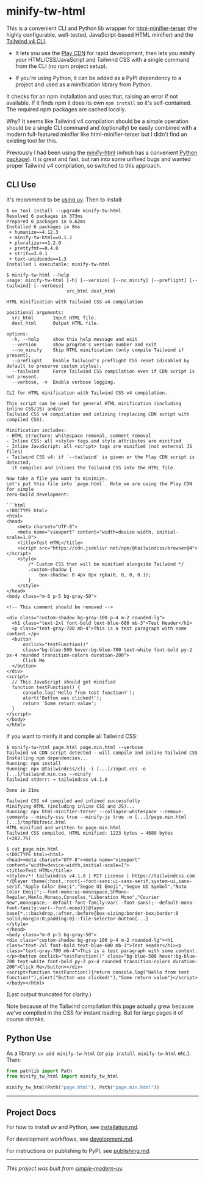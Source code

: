 # minify-tw-html

This is a convenient CLI and Python lib wrapper for
[html-minifier-terser](https://github.com/terser/html-minifier-terser) (the highly
configurable, well-tested, JavaScript-based HTML minifier) and the
[Tailwind v4 CLI](https://tailwindcss.com/docs/installation/tailwind-cli).

- It lets you use the [Play CDN](https://tailwindcss.com/docs/installation/play-cdn) for
  rapid development, then lets you minify your HTML/CSS/JavaScript and Tailwind CSS with
  a single command from the CLI (no npm project setup).

- If you're using Python, it can be added as a PyPI dependency to a project and used as
  a minification library from Python.

It checks for an npm installation and uses that, raising an error if not available.
If it finds npm it does its own `npm install` so it's self-contained.
The required npm packages are cached locally.

Why? It seems like Tailwind v4 compilation should be a simple operation should be a
single CLI command and (optionally) be easily combined with a modern full-featured
minifier like html-minifier-terser but I didn't find an existing tool for this.

Previously I had been using the [minify-html](https://github.com/wilsonzlin/minify-html)
(which has a convenient [Python package](https://pypi.org/project/minify-html/)). It is
great and fast, but ran into some unfixed bugs and wanted proper Tailwind v4
compilation, so switched to this approach.

## CLI Use

It's recommend to be [using uv](installation.md).
Then to install:

```shell
$ uv tool install --upgrade minify-tw-html
Resolved 6 packages in 373ms
Prepared 6 packages in 0.62ms
Installed 6 packages in 8ms
 + humanize==4.12.3
 + minify-tw-html==0.1.2
 + pluralizer==1.2.0
 + prettyfmt==0.4.0
 + strif==3.0.1
 + text-unidecode==1.3
Installed 1 executable: minify-tw-html

$ minify-tw-html --help
usage: minify-tw-html [-h] [--version] [--no_minify] [--preflight] [--tailwind] [--verbose]
                      src_html dest_html

HTML minification with Tailwind CSS v4 compilation

positional arguments:
  src_html       Input HTML file.
  dest_html      Output HTML file.

options:
  -h, --help     show this help message and exit
  --version      show program's version number and exit
  --no_minify    Skip HTML minification (only compile Tailwind if present).
  --preflight    Enable Tailwind's preflight CSS reset (disabled by default to preserve custom styles).
  --tailwind     Force Tailwind CSS compilation even if CDN script is not present.
  --verbose, -v  Enable verbose logging.

CLI for HTML minification with Tailwind CSS v4 compilation.

This script can be used for general HTML minification (including inline CSS/JS) and/or
Tailwind CSS v4 compilation and inlining (replacing CDN script with compiled CSS).

Minification includes:
- HTML structure: whitespace removal, comment removal
- Inline CSS: all <style> tags and style attributes are minified
- Inline JavaScript: all <script> tags are minified (not external JS files)
- Tailwind CSS v4: if `--tailwind` is given or the Play CDN script is detected,
  it compiles and inlines the Tailwind CSS into the HTML file.

Now take a file you want to minimize.
Let's put this file into `page.html`. Note we are using the Play CDN for simple
zero-build development:

```html
<!DOCTYPE html>
<html>
<head>
    <meta charset="UTF-8">
    <meta name="viewport" content="width=device-width, initial-scale=1.0">
    <title>Test HTML</title>
    <script src="https://cdn.jsdelivr.net/npm/@tailwindcss/browser@4"></script>
    <style>
        /* Custom CSS that will be minified alongside Tailwind */
        .custom-shadow { 
            box-shadow: 0 4px 8px rgba(0, 0, 0, 0.1); 
        }
    </style>
</head>
<body class="m-0 p-5 bg-gray-50">

<!-- This comment should be removed -->

<div class="custom-shadow bg-gray-100 p-4 m-2 rounded-lg">
  <h1 class="text-2xl font-bold text-blue-600 mb-3">Test Header</h1>
  <p class="text-gray-700 mb-4">This is a test paragraph with some content.</p>
  <button 
      onclick="testFunction()" 
      class="bg-blue-500 hover:bg-blue-700 text-white font-bold py-2 px-4 rounded transition-colors duration-200">
      Click Me
  </button>
</div>
<script>
  // This JavaScript should get minified
  function testFunction() {
      console.log('Hello from test function!');
      alert('Button was clicked!');
      return 'Some return value';
  }
</script>
</body>
</html>
```

If you want to minify it and compile all Tailwind CSS:

```shell
$ minify-tw-html page.html page.min.html --verbose
Tailwind v4 CDN script detected - will compile and inline Tailwind CSS
Installing npm dependencies...
Running: npm install
Running: npx @tailwindcss/cli -i [...]/input.css -o [...]/tailwind.min.css --minify
Tailwind stderr: ≈ tailwindcss v4.1.8

Done in 21ms

Tailwind CSS v4 compiled and inlined successfully
Minifying HTML (including inline CSS and JS)...
Running: npx html-minifier-terser --collapse-whitespace --remove-comments --minify-css true --minify-js true -o [...]/page.min.html [...]/tmpf8bfzeic.html
HTML minified and written to page.min.html
Tailwind CSS compiled, HTML minified: 1223 bytes → 4680 bytes (+282.7%)

$ cat page.min.html 
<!DOCTYPE html><html>
<head><meta charset="UTF-8"><meta name="viewport" content="width=device-width,initial-scale=1">
<title>Test HTML</title>
<style>/*! tailwindcss v4.1.8 | MIT License | https://tailwindcss.com */@layer theme{:host,:root{--font-sans:ui-sans-serif,system-ui,sans-serif,"Apple Color Emoji","Segoe UI Emoji","Segoe UI Symbol","Noto Color Emoji";--font-mono:ui-monospace,SFMono-Regular,Menlo,Monaco,Consolas,"Liberation Mono","Courier New",monospace;--default-font-family:var(--font-sans);--default-mono-font-family:var(--font-mono)}}@layer base{*,::backdrop,:after,:before{box-sizing:border-box;border:0 solid;margin:0;padding:0}::file-selector-button[...]
</style>
</head>
<body class="m-0 p-5 bg-gray-50">
<div class="custom-shadow bg-gray-100 p-4 m-2 rounded-lg"><h1 class="text-2xl font-bold text-blue-600 mb-3">Test Header</h1><p class="text-gray-700 mb-4">This is a test paragraph with some content.</p><button onclick="testFunction()" class="bg-blue-500 hover:bg-blue-700 text-white font-bold py-2 px-4 rounded transition-colors duration-200">Click Me</button></div>
<script>function testFunction(){return console.log("Hello from test function!"),alert("Button was clicked!"),"Some return value"}</script>
</body></html>
```

(Last output truncated for clarity.)

Note because of the Tailwind compilation this page actually grew because we've compiled
in the CSS for instant loading.
But for large pages it of course shrinks.

## Python Use

As a library: `uv add minify-tw-html` (or `pip install minify-tw-html` etc.). Then:

```python
from pathlib import Path
from minify_tw_html import minify_tw_html

minify_tw_html(Path("page.html"), Path("page.min.html"))
```

* * *

## Project Docs

For how to install uv and Python, see [installation.md](installation.md).

For development workflows, see [development.md](development.md).

For instructions on publishing to PyPI, see [publishing.md](publishing.md).

* * *

*This project was built from
[simple-modern-uv](https://github.com/jlevy/simple-modern-uv).*
